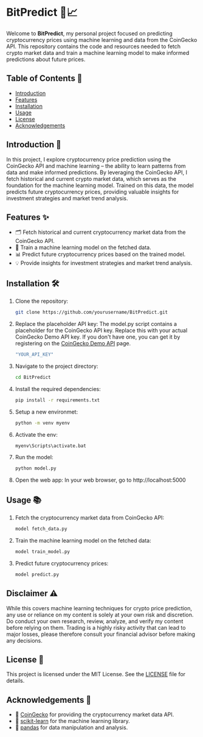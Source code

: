 # BitPredict 🚀📈

Welcome to **BitPredict**, my personal project focused on predicting cryptocurrency prices using machine learning and data from the CoinGecko API. This repository contains the code and resources needed to fetch crypto market data and train a machine learning model to make informed predictions about future prices.

## Table of Contents 📑

- [Introduction](#introduction)
- [Features](#features)
- [Installation](#installation)
- [Usage](#usage)
- [License](#license)
- [Acknowledgements](#acknowledgements)

## Introduction 🌟

In this project, I explore cryptocurrency price prediction using the CoinGecko API and machine learning – the ability to learn patterns from data and make informed predictions. By leveraging the CoinGecko API, I fetch historical and current crypto market data, which serves as the foundation for the machine learning model. Trained on this data, the model predicts future cryptocurrency prices, providing valuable insights for investment strategies and market trend analysis.

## Features ✨

- 🗂️ Fetch historical and current cryptocurrency market data from the CoinGecko API.
- 🤖 Train a machine learning model on the fetched data.
- 📊 Predict future cryptocurrency prices based on the trained model.
- 💡 Provide insights for investment strategies and market trend analysis.

## Installation 🛠️

1. Clone the repository:
    ```bash
    git clone https://github.com/yourusername/BitPredict.git
    ```
2. Replace the placeholder API key:
The model.py script contains a placeholder for the CoinGecko API key. Replace this with your actual CoinGecko Demo API key. If you don't have one, you can get it by registering on the [CoinGecko Demo API](https://www.coingecko.com/en/api?utm_campaign=learn&utm_content=bitcoin-price-prediction-machine-learning) page.
    ```bash
    "YOUR_API_KEY"
    ```
3. Navigate to the project directory:
    ```bash
    cd BitPredict
    ```
4. Install the required dependencies:
    ```bash
    pip install -r requirements.txt
    ```
5. Setup a new environmet:
    ```bash
    python -m venv myenv
    ```
6. Activate the env:
    ```bash
    myenv\Scripts\activate.bat
    ```
7. Run the model:
    ```bash
    python model.py
    ```
8. Open the web app: In your web browser, go to http://localhost:5000

## Usage 📚

1. Fetch the cryptocurrency market data from CoinGecko API:
    ```bash
    model fetch_data.py
    ```
2. Train the machine learning model on the fetched data:
    ```bash
    model train_model.py
    ```
3. Predict future cryptocurrency prices:
    ```bash
    model predict.py
    ```

## Disclaimer ⚠️

While this covers machine learning techniques for crypto price prediction, any use or reliance on my content is solely at your own risk and discretion. Do conduct your own research, review, analyze, and verify my content before relying on them. Trading is a highly risky activity that can lead to major losses, please therefore consult your financial advisor before making any decisions.

## License 📄

This project is licensed under the MIT License. See the [LICENSE](LICENSE) file for details.

## Acknowledgements 🌈

- 🙏 [CoinGecko](https://www.coingecko.com/) for providing the cryptocurrency market data API.
- 🤗 [scikit-learn](https://scikit-learn.org/) for the machine learning library.
- 🐼 [pandas](https://pandas.pydata.org/) for data manipulation and analysis.
